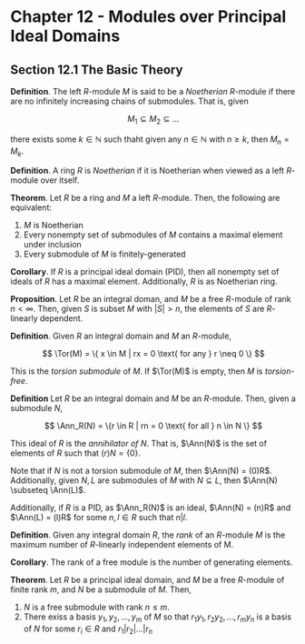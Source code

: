 # Chapter 12 - Modules over Principal Ideal Domains

## Section 12.1 The Basic Theory

**Definition**. The left $R$-module $M$ is said to be a *Noetherian* $R$-module if there are no infinitely increasing chains of submodules. That is, given

$$
M_1 \subseteq M_2 \subseteq \ldots
$$

there exists some $k \in \mathbb{N}$ such thaht given any $n \in \mathbb{N}$ with $n \geq k$, then $M_n = M_k$.

**Definition**. A ring $R$ is *Noetherian* if it is Noetherian when viewed as a left $R$-module over itself.

**Theorem**. Let $R$ be a ring and $M$ a left $R$-module. Then, the following are equivalent:

1. $M$ is Noetherian
2. Every nonempty set of submodules of $M$ contains a maximal element under inclusion
3. Every submodule of $M$ is finitely-generated

**Corollary**. If $R$ is a principal ideal domain (PID), then all nonempty set of ideals of $R$ has a maximal element. Additionally, $R$ is as Noetherian ring.

**Proposition**. Let $R$ be an integral doman, and $M$ be a free $R$-module of rank $n < \infty$. Then, given $S$ is subset $M$ with $|S| > n$, the elements of $S$ are $R$-linearly dependent.

**Definition**. Given $R$ an integral domain and $M$ an $R$-module,

$$
\Tor(M) = \{ x \in M | rx = 0 \text{ for any } r \neq 0 \}
$$

This is the *torsion submodule* of $M$. If $\Tor(M)$ is empty, then $M$ is *torsion-free*.

**Definition** Let $R$ be an integral domain and $M$ be an $R$-module. Then, given a submodule $N$,

$$
\Ann_R(N) = \{r \in R | rn = 0 \text{ for all } n \in N \}
$$

This ideal of $R$ is the *annihilator of $N$*. That is, $\Ann(N)$ is the set of elements of $R$ such that $(r)N = \{ 0 \}$.

Note that if $N$ is not a torsion submodule of $M$, then $\Ann(N) = (0)R$. Additionally, given $N, L$ are submodules of $M$ with $N \subseteq L$, then $\Ann(N) \subseteq \Ann(L)$.

Additionally, if $R$ is a PID, as $\Ann_R(N)$ is an ideal, $\Ann(N) = (n)R$ and $\Ann(L) = (l)R$ for some $n, l \in R$ such that $n | l$.

**Definition**. Given any integral domain $R$, the *rank* of an $R$-module $M$ is the maximum number of $R$-linearly independent elements of M.

**Corollary**. The rank of a free module is the number of generating elements.

**Theorem**. Let $R$ be a principal ideal domain, and $M$ be a free $R$-module of finite rank $m$, and $N$ be a submodule of $M$. Then,

1. $N$ is a free submodule with rank $n \leq m$.
2. There exiss a basis $y_1, y_2, \ldots, y_m$ of $M$ so that $r_1 y_1, r_2 y_2, \ldots, r_m y_n$ is a basis of $N$ for some $r_i \in R$ and $r_1 | r_2 | \ldots | r_n$

